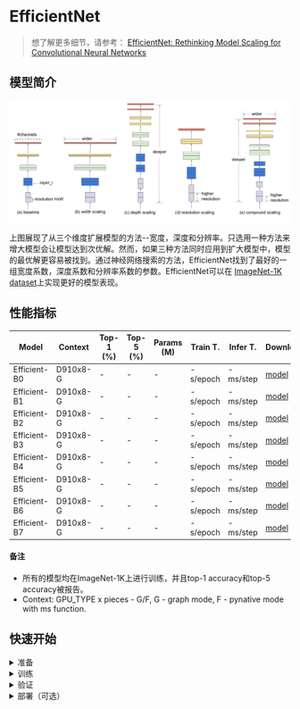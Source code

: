 # EfficientNet
> 想了解更多细节，请参考： [EfficientNet: Rethinking Model Scaling for Convolutional Neural Networks](https://arxiv.org/abs/1905.11946)

## 模型简介

<div align=center>

![](efficientnet.png)
</div>

上图展现了从三个维度扩展模型的方法--宽度，深度和分辨率。只选用一种方法来增大模型会让模型达到次优解。然而，如果三种方法同时应用到扩大模型中，模型的最优解更容易被找到。通过神经网络搜索的方法，EfficientNet找到了最好的一组宽度系数，深度系数和分辨率系数的参数。EfficientNet可以在 [ImageNet-1K dataset](https://www.image-net.org/download.php)上实现更好的模型表现。

## 性能指标

| Model           | Context   |  Top-1 (%)  | Top-5 (%)  |  Params (M)    | Train T. | Infer T. |  Download | Config | Log |
|-----------------|-----------|-------|-------|------------|-------|--------|---|--------|--------------|
| Efficient-B0 | D910x8-G | -     | -     | -       | -s/epoch | -ms/step | [model]() | [cfg]() | [log]() |
| Efficient-B1 | D910x8-G | -     | -     | -       | -s/epoch | -ms/step | [model]() | [cfg]() | [log]() |
| Efficient-B2 | D910x8-G | -     | -     | -       | -s/epoch | -ms/step | [model]() | [cfg]() | [log]() |
| Efficient-B3 | D910x8-G | -     | -     | -       | -s/epoch | -ms/step | [model]() | [cfg]() | [log]() |
| Efficient-B4 | D910x8-G | -     | -     | -       | -s/epoch | -ms/step | [model]() | [cfg]() | [log]() |
| Efficient-B5 | D910x8-G | -     | -     | -       | -s/epoch | -ms/step | [model]() | [cfg]() | [log]() |
| Efficient-B6 | D910x8-G | -     | -     | -       | -s/epoch | -ms/step | [model]() | [cfg]() | [log]() |
| Efficient-B7 | D910x8-G | -     | -     | -       | -s/epoch | -ms/step | [model]() | [cfg]() | [log]() |

#### 备注

- 所有的模型均在ImageNet-1K上进行训练，并且top-1 accuracy和top-5 accuracy被报告。
- Context: GPU_TYPE x pieces - G/F, G - graph mode, F - pynative mode with ms function.  

## 快速开始

<details>
<summary>准备</summary>

#### 安装
请参考mindcv的[安装指示](https://github.com/mindspore-ecosystem/mindcv#installation) in MindCV.

#### 数据集准备
请下载[ImageNet-1K](htps://www.image-net.org/download.php)数据集用于训练和验证。
</details>

<details>
<summary>训练</summary>

- **超参数.** 可复现训练结果的配置设置存放在 `mindcv/configs/efficientnet`文件夹。例如，为了按照某个配置进行训练，你可以运行:

  ```shell
  # train EfficientNet-B0 on 8 GPUs
  mpirun -n 8 python train.py --config path/to/efficientnet/yaml/file --data_dir /path/to/imagenet
  ```

  注意GPU或者昇腾芯片的数量以及batch size都会影响复现结果。为了最大程度的复现结果，推荐采用相同显卡数量和相同batch size进行训练。

详细的参数可以参考[config.py](../../config.py)。
</details>

<details>
<summary>验证</summary>

- 为了验证模型，你可以使用`validate.py`。 这里有一个例子来验证Efficient-B0模型的精准度。

  ```shell
  python validate.py --config path/to/efficientnet/yaml/file --data_dir /path/to/imagenet --ckpt_path /path/to/efficientnet/file.ckpt
  ```

</details>


<details>
<summary>部署（可选）</summary>

请参考mindcv中的部署教程。 
</details>


